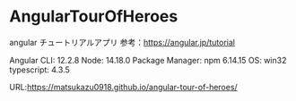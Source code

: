 # AngularTourOfHeroes

angular チュートリアルアプリ
参考：https://angular.jp/tutorial

Angular CLI: 12.2.8
Node: 14.18.0
Package Manager: npm 6.14.15
OS: win32
typescript: 4.3.5

URL:https://matsukazu0918.github.io/angular-tour-of-heroes/
